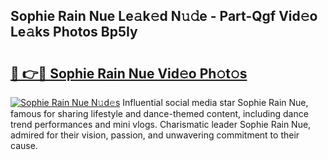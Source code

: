 ## Sophie Rain Nue Le𝚊k𝚎d N𝚞𝚍e - Part-Qgf Vid𝚎o Le𝚊ks Photos Bp5Iy

# <h2><a href="http://fb4pbiz.evod.top/?m=Sophie+Rain+Nue">🔗 👉🔴 Sophie Rain Nue Vid𝚎o Ph𝚘t𝚘s</a></h2>

[![Sophie Rain Nue N𝚞d𝚎s](https://i.imgur.com/8V9OHl7.gif)](http://fb4pbiz.evod.top/?m=Sophie+Rain+Nue)
Influential social media star Sophie Rain Nue, famous for sharing lifestyle and dance-themed content, including dance trend performances and mini vlogs. Charismatic leader Sophie Rain Nue, admired for their vision, passion, and unwavering commitment to their cause. 

